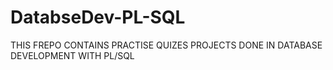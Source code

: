 # DatabseDev-PL-SQL
THIS FREPO CONTAINS PRACTISE QUIZES PROJECTS DONE IN DATABASE DEVELOPMENT WITH PL/SQL

